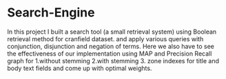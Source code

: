 # Search-Engine
In this project I built a search tool (a small retrieval system) using Boolean retrieval method for cranfield dataset. and apply various queries with conjunction, disjunction and negation of terms. Here we also have to see the effectiveness of our implementation using MAP and Precision Recall graph for 1.without stemming 2.with stemming 3. zone indexes for title and body text fields and come up with optimal weights.
